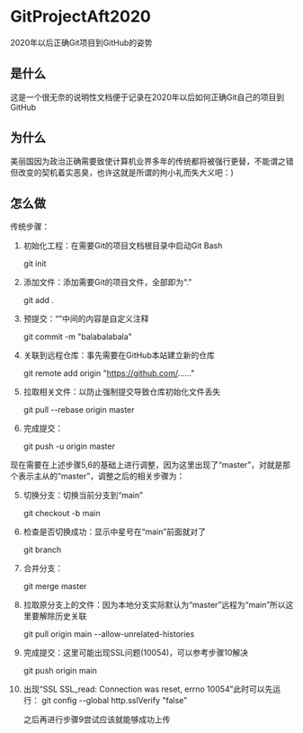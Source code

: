 # GitProjectAft2020

2020年以后正确Git项目到GitHub的姿势    

## 是什么

这是一个很无奈的说明性文档便于记录在2020年以后如何正确Git自己的项目到GitHub    

## 为什么

美丽国因为政治正确需要致使计算机业界多年的传统都将被强行更替，不能谓之错但改变的契机着实恶臭，也许这就是所谓的拘小礼而失大义吧：)    

## 怎么做

传统步骤：    

1. 初始化工程：在需要Git的项目文档根目录中启动Git Bash

   git init    

2. 添加文件：添加需要Git的项目文件，全部即为“.”

   git add .    

3. 预提交：“”中间的内容是自定义注释

   git commit -m "balabalabala"    

4. 关联到远程仓库：事先需要在GitHub本站建立新的仓库

   git remote add origin "https://github.com/......"    

5. 拉取相关文件：以防止强制提交导致仓库初始化文件丢失

   git pull --rebase origin master    

6. 完成提交：

   git push -u origin master    

现在需要在上述步骤5,6的基础上进行调整，因为这里出现了“master”，对就是那个表示主从的“master”，调整之后的相关步骤为：    

5. 切换分支：切换当前分支到“main”

   git checkout -b main    

6. 检查是否切换成功：显示中星号在“main”前面就对了

   git branch    

7. 合并分支：

   git merge master    

8. 拉取原分支上的文件：因为本地分支实际默认为“master”远程为“main”所以这里要解除历史关联

   git pull origin main --allow-unrelated-histories    

9. 完成提交：这里可能出现SSL问题(10054)，可以参考步骤10解决

   git push origin main    

10. 出现“SSL SSL_read: Connection was reset, errno 10054”此时可以先运行：
    git config --global http.sslVerify "false"

    之后再进行步骤9尝试应该就能够成功上传
